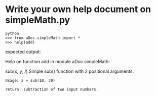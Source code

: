 # Write your own help document on simpleMath.py

```
python
>>> from aDoc.simpleMath import *
>>> help(add)
```

expected output:

Help on function add in module aDoc.simpleMath:

sub(x, y, /)
    Simple sub() function with 2 positional arguments.

    Usage: z = sub(10, 30)
    
    return: subtraction of two input numbers.